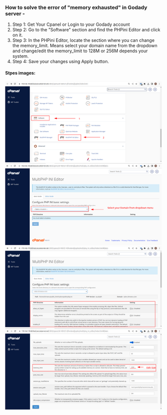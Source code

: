 ### How to solve the error of "memory exhausted" in Godady server -
1. Step 1: Get Your Cpanel or Login to your Godady account
2. Step 2: Go to the "Software" section and find the PHPini Editor and click on it.
3. Step 3: In the PHPini Editor, locate the section where you can change the memory_limit. Means select your domain name from the dropdown and change/edit the memory_limit to 128M or 256M depends your system.
4. Step 4: Save your changes using Apply button.

#### Stpes images:
![Step 1]( ../Godady/Images/errors/erro1.png "step 1")
![Step 2]( ../Godady/Images/errors/phpini1.png "step 2")
![Step 3]( ../Godady/Images/errors/phpini2.png "step 3")
![Step 4]( ../Godady/Images/errors/phpini3.png "step 4")
